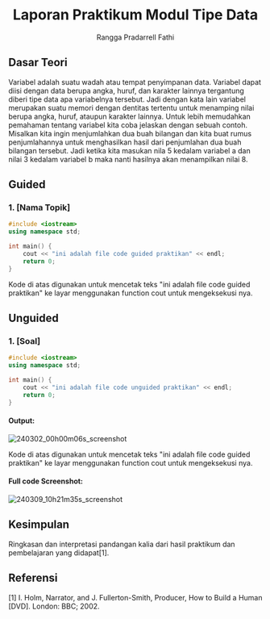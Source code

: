 # <h1 align="center">Laporan Praktikum Modul Tipe Data</h1>
<p align="center">Rangga Pradarrell Fathi</p>

## Dasar Teori

Variabel adalah suatu wadah atau tempat penyimpanan data. Variabel dapat diisi dengan data berupa angka, huruf, dan karakter lainnya tergantung diberi tipe data apa variabelnya tersebut. Jadi dengan kata lain variabel merupakan suatu memori dengan dentitas tertentu untuk menamping nilai berupa angka, huruf, ataupun karakter lainnya. Untuk lebih memudahkan pemahaman tentang variabel kita coba jelaskan dengan sebuah contoh. Misalkan kita ingin menjumlahkan dua buah bilangan dan kita buat rumus penjumlahannya untuk menghasilkan hasil dari penjumlahan dua buah bilangan tersebut.
Jadi ketika kita masukan nila 5 kedalam variabel a dan nilai 3 kedalam variabel b maka nanti hasilnya akan menampilkan nilai 8.
## Guided 

### 1. [Nama Topik]

```C++
#include <iostream>
using namespace std;

int main() {
    cout << "ini adalah file code guided praktikan" << endl;
    return 0;
}
```
Kode di atas digunakan untuk mencetak teks "ini adalah file code guided praktikan" ke layar menggunakan function cout untuk mengeksekusi nya.

## Unguided 

### 1. [Soal]

```C++
#include <iostream>
using namespace std;

int main() {
    cout << "ini adalah file code unguided praktikan" << endl;
    return 0;
}
```
#### Output:
![240302_00h00m06s_screenshot](https://github.com/suxeno/Struktur-Data-Assignment/assets/111122086/6d1727a8-fb77-4ecf-81ff-5de9386686b7)

Kode di atas digunakan untuk mencetak teks "ini adalah file code guided praktikan" ke layar menggunakan function cout untuk mengeksekusi nya.

#### Full code Screenshot:
![240309_10h21m35s_screenshot](https://github.com/suxeno/Struktur-Data-Assignment/assets/111122086/41e9641c-ad4e-4e50-9ca4-a0215e336b04)


## Kesimpulan
Ringkasan dan interpretasi pandangan kalia dari hasil praktikum dan pembelajaran yang didapat[1].

## Referensi
[1] I. Holm, Narrator, and J. Fullerton-Smith, Producer, How to Build a Human [DVD]. London: BBC; 2002.
